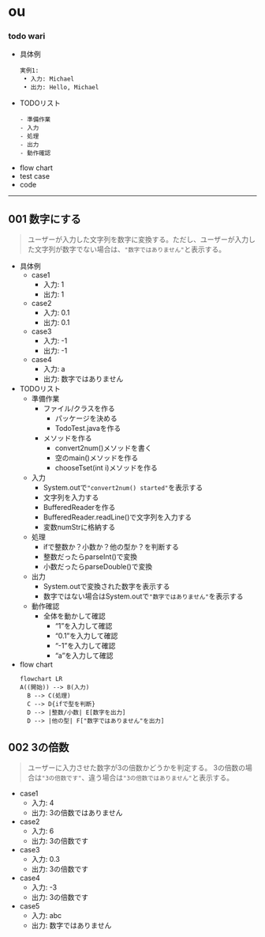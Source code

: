 # ou

### todo wari
  - 具体例
     ```
     実例1:
      • 入力: Michael
      • 出力: Hello, Michael
    ```
  - TODOリスト
    ```
    - 準備作業
    - 入力
    - 処理
    - 出力
    - 動作確認
    ```
  - flow chart
  - test case
  - code
----
## 001 数字にする
  > ユーザーが入力した文字列を数字に変換する。ただし、ユーザーが入力した文字列が数字でない場合は、`"数字ではありません"`と表示する。
  - 具体例
    - case1
      - 入力: 1
      - 出力: 1
    - case2
      - 入力: 0.1
      - 出力: 0.1
    - case3
      - 入力: -1
      - 出力: -1
    - case4
      - 入力: a
      - 出力: 数字ではありません
  - TODOリスト
    - 準備作業
      - ファイル/クラスを作る
        - パッケージを決める
        - TodoTest.javaを作る
      - メソッドを作る
        - convert2num()メソッドを書く
        - 空のmain()メソッドを作る
        - chooseTset(int i)メソッドを作る
    - 入力
        - System.outで`"convert2num() started"`を表示する
        - 文字列を入力する
        - BufferedReaderを作る
        - BufferedReader.readLine()で文字列を入力する
        - 変数numStrに格納する
    - 処理
      - ifで整数か？小数か？他の型か？を判断する
      - 整数だったらparseInt()で変換
      - 小数だったらparseDouble()で変換
    - 出力
      - System.outで変換された数字を表示する
      - 数字ではない場合はSystem.outで`"数字ではありません"`を表示する
    - 動作確認
      - 全体を動かして確認
        - “1”を入力して確認
        - “0.1”を入力して確認
        - “-1”を入力して確認
        - “a”を入力して確認
  - flow chart
    ```mermaid
    flowchart LR
    A((開始)) --> B(入力)
      B --> C(処理)
      C --> D{ifで型を判断}
      D --> |整数/小数| E[数字を出力]
      D --> |他の型| F["数字ではありません"を出力]
    ```

## 002 3の倍数
  > ユーザーに入力させた数字が3の倍数かどうかを判定する。 3の倍数の場合は`"3の倍数です"`、違う場合は`"3の倍数ではありません"`と表示する。
  - case1
    - 入力: 4
    - 出力: 3の倍数ではありません
  - case2
    - 入力: 6
    - 出力: 3の倍数です
  - case3
    - 入力: 0.3
    - 出力: 3の倍数です
  - case4
    - 入力: -3
    - 出力: 3の倍数です
  - case5
    - 入力: abc
    - 出力: 数字ではありません
